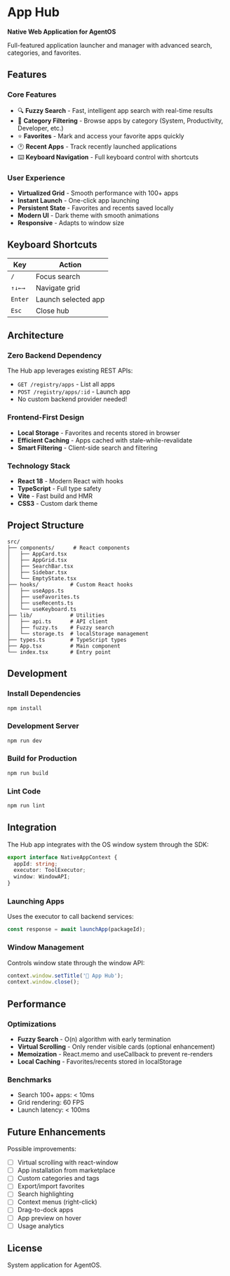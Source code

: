 # App Hub

**Native Web Application for AgentOS**

Full-featured application launcher and manager with advanced search, categories, and favorites.

## Features

### Core Features
- 🔍 **Fuzzy Search** - Fast, intelligent app search with real-time results
- 📂 **Category Filtering** - Browse apps by category (System, Productivity, Developer, etc.)
- ⭐ **Favorites** - Mark and access your favorite apps quickly
- 🕐 **Recent Apps** - Track recently launched applications
- ⌨️ **Keyboard Navigation** - Full keyboard control with shortcuts

### User Experience
- **Virtualized Grid** - Smooth performance with 100+ apps
- **Instant Launch** - One-click app launching
- **Persistent State** - Favorites and recents saved locally
- **Modern UI** - Dark theme with smooth animations
- **Responsive** - Adapts to window size

## Keyboard Shortcuts

| Key | Action |
|-----|--------|
| `/` | Focus search |
| `↑↓←→` | Navigate grid |
| `Enter` | Launch selected app |
| `Esc` | Close hub |

## Architecture

### Zero Backend Dependency
The Hub app leverages existing REST APIs:
- `GET /registry/apps` - List all apps
- `POST /registry/apps/:id` - Launch app
- No custom backend provider needed!

### Frontend-First Design
- **Local Storage** - Favorites and recents stored in browser
- **Efficient Caching** - Apps cached with stale-while-revalidate
- **Smart Filtering** - Client-side search and filtering

### Technology Stack
- **React 18** - Modern React with hooks
- **TypeScript** - Full type safety
- **Vite** - Fast build and HMR
- **CSS3** - Custom dark theme

## Project Structure

```
src/
├── components/      # React components
│   ├── AppCard.tsx
│   ├── AppGrid.tsx
│   ├── SearchBar.tsx
│   ├── Sidebar.tsx
│   └── EmptyState.tsx
├── hooks/          # Custom React hooks
│   ├── useApps.ts
│   ├── useFavorites.ts
│   ├── useRecents.ts
│   └── useKeyboard.ts
├── lib/            # Utilities
│   ├── api.ts      # API client
│   ├── fuzzy.ts    # Fuzzy search
│   └── storage.ts  # localStorage management
├── types.ts        # TypeScript types
├── App.tsx         # Main component
└── index.tsx       # Entry point
```

## Development

### Install Dependencies
```bash
npm install
```

### Development Server
```bash
npm run dev
```

### Build for Production
```bash
npm run build
```

### Lint Code
```bash
npm run lint
```

## Integration

The Hub app integrates with the OS window system through the SDK:

```typescript
export interface NativeAppContext {
  appId: string;
  executor: ToolExecutor;
  window: WindowAPI;
}
```

### Launching Apps
Uses the executor to call backend services:
```typescript
const response = await launchApp(packageId);
```

### Window Management
Controls window state through the window API:
```typescript
context.window.setTitle('🚀 App Hub');
context.window.close();
```

## Performance

### Optimizations
- **Fuzzy Search** - O(n) algorithm with early termination
- **Virtual Scrolling** - Only render visible cards (optional enhancement)
- **Memoization** - React.memo and useCallback to prevent re-renders
- **Local Caching** - Favorites/recents stored in localStorage

### Benchmarks
- Search 100+ apps: < 10ms
- Grid rendering: 60 FPS
- Launch latency: < 100ms

## Future Enhancements

Possible improvements:
- [ ] Virtual scrolling with react-window
- [ ] App installation from marketplace
- [ ] Custom categories and tags
- [ ] Export/import favorites
- [ ] Search highlighting
- [ ] Context menus (right-click)
- [ ] Drag-to-dock apps
- [ ] App preview on hover
- [ ] Usage analytics

## License

System application for AgentOS.

